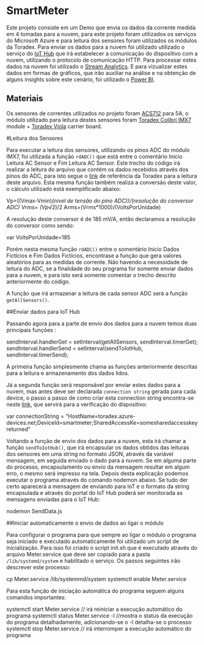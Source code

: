 # SmartMeter

Este projeto consiste em um Demo que envia os dados da corrente medida em 4 tomadas para a nuvem, para este projeto foram utilizados os serviços do Microsoft Azure e para leitura dos sensores foram utilizados os módulos da Toradex.
Para enviar os dados para a nuvem foi utilizado utilizado o serviço do [IoT Hub](https://azure.microsoft.com/pt-br/services/iot-hub/) que irá estabelecer a comunicação do dispositivo com a nuvem, utilizando o protocolo de comunicação HTTP. Para processar estes dados na nuvem foi utilizado o [Stream Analytics](https://azure.microsoft.com/pt-pt/services/stream-analytics/).  E para vizualizar estes dados em formas de gráficos, que irão auxiliar na análise e na obtenção de alguns insights sobre este cenário, foi utilizado o [Power BI](https://powerbi.microsoft.com/pt-br/).

## Materiais

Os sensores de correntes utilizados no projeto foram [ACS712](http://img.filipeflop.com/files/download/Datasheet_ACS712.pdf) para 5A, o módulo utilizado para leitura destes sensores foram [Toradex Colibri IMX7](http://developer.toradex.com/products/colibri-imx7)  module + [Toradex Viola](http://developer.toradex.com/products/viola-carrier-board) carrier board.
 

#Leitura dos Sensores 

Para executar a leitura dos sensores, utilizando os pinos ADC do módulo IMX7, foi utilizada a função `rdADC()` que está entre o comentário Inicio Leitura AC Sensor e Fim Leitura AC Sensor. Este trecho do código irá realizar a leitura do arquivo que contém os dados recebidos através dos pinos do ADC, para isto segue o  [link](http://developer.toradex.com/knowledge-base/adc-(linux)#Colibri_iMX7) de referência da Toradex para a leitura deste arquivo. Esta mesma função também realiza a conversão deste valor, o cálculo utilizado está exemplificado abaixo: 

   Vp=((Vmax-Vmin)*(nivel de tensão do pino ADC))/(resolução do conversor ADC) 
   Vrms= (Vp*√2)/2 
   Arms=(Vrms*1000)/(VoltsPorUnidade) 

A resolução deste conversor é de 185 mV/A, então declaramos a resolução do conversor como sendo:

   var VoltsPorUnidade=185
 
Porém nesta mesma função `rdADC()` entre o somentário Inicio Dados Fictícios e Fim Dados Fictícios, encontrase a função que gera valores aleatórios para as medidas de corrente. Não havendo a necessidade de leitura do ADC, se a finalidade do seu programa for somente enviar dados para a nuvem, e para isto será somente comentar o trecho descrito anteriormente do código.

A função que irá armazenar a leitura de cada sensor ADC será a função `getAllSensors()`.

##Enviar dados para IoT Hub 

Passando agora para a parte de envio dos dados para a nuvem temos duas principais funções : 

   sendInterval.handlerGet = setInterval(getAllSensors, sendInterval.timerGet); 
   sendInterval.handlerSend = setInterval(sendToIotHub, sendInterval.timerSend); 

A primeira função simplesmente chama as funções anteriormente descritas para a leitura e armazenamento dos dados lidos. 

Já a segunda função será responsável por enviar estes dados para a nuvem, mas antes deve ser declarada `connection string` gerada para cada device, o passo a passo de como criar esta connection string encontra-se neste [link](), que servirá para a verificação do dispositivo:

   var connectionString = "HostName=toradex.azure-devices.net;DeviceId=smartmeter;SharedAccessKe=somesharedaccesskeyreturned" 

Voltando a função de envio dos dados para a nuvem, esta irá chamar a função `sendToIotHub()`, que irá encapsular os dados obtidos das leituras dos sensores em uma string no formato JSON, através da variável mensagem, em seguida enviado o dado para a nuvem. Se em alguma parte do processo, encapsulamento ou envio da mensagem resultar em algum erro, o mesmo será impresso na tela. Depois desta explicação podemos executar o programa através do comando nodemon abaixo. Se tudo der certo aparecerá a mensagem de enviando para IoT e o formato da string encapsulada e através do portal do IoT Hub poderá ser monitorada as mensagens enviadas para o IoT Hub: 

   nodemon SendData.js 

##Iniciar automaticamente o envio de dados ao ligar o módulo 

Para configurar o programa para que sempre ao ligar o módulo o programa seja iniciado e executado automaticamente foi utilizado um script de inicialização. Para isso foi criado o script init.sh que é executado através do arquivo Meter.service que deve ser copiado para a pasta `/lib/systemd/system` e habilitado o serviço. Os passos seguintes irão descrever este processo: 

   cp Meter.service /lib/systemmd/system 
   systemctl enable Meter.service 

Para esta função de iniciação automática do programa seguem alguns comandos importantes: 

   systemctl start Meter.service // irá reiniciar a execução automático do programa 
   systemctl status Meter.service -l //mostra o status da execução do programa detalhadamente, adicionando-se o -l detalha-se o processo 
   systemctl stop Meter.service // irá interromper a execução automático do programa



